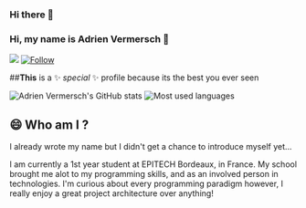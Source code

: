 ### Hi there 👋

<!--
**Adri11334/Adri11334** is a ✨ _special_ ✨ repository because its `README.md` (this file) appears on your GitHub profile.

Here are some ideas to get you started:

- 🔭 I’m currently working on ...
- 🌱 I’m currently learning ...
- 👯 I’m looking to collaborate on ...
- 🤔 I’m looking for help with ...
- 💬 Ask me about ...
- 📫 How to reach me: ...
- 😄 Pronouns: ...
- ⚡ Fun fact: ...
-->
### Hi, my name is Adrien Vermersch 🌌

![](https://visitor-badge.laobi.icu/badge?page_id=guillaumebgd.guillaumebgd)
[![Follow](https://img.shields.io/github/followers/guillaumebgd?label=Follow&style=social)](https://github.com/guillaumebgd)

##**This** is a ✨ _special_ ✨ profile because its the best you ever seen

![Adrien Vermersch's GitHub stats](https://github-readme-stats.vercel.app/api?username=Adri11334&count_private=true&show_icons=true&theme=dracula&title_color=aa80ff&text_color=ccb3ff)
![Most used languages](https://github-readme-stats.vercel.app/api/top-langs/?username=Adri11334&theme=dracula&title_color=aa80ff&text_color=ccb3ff&count_private=true)

## 😄 Who am I ?

I already wrote my name but I didn't get a chance to introduce myself yet...

I am currently a 1st year student at EPITECH Bordeaux, in France. My school brought me alot to my programming skills, and as an involved person in technologies.
I'm curious about every programming paradigm however, I really enjoy a great project architecture over anything!

<!--Projects that I really enjoyed and that are worth sharing in terms of architecture, usefulness, or interest will be added to my repositories on this profile! 🔥 -->
